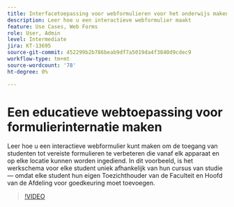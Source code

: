 ```yaml
---
title: Interfacetoepassing voor webformulieren voor het onderwijs maken
description: Leer hoe u een interactieve webformulier maakt
feature: Use Cases, Web Forms
role: User, Admin
level: Intermediate
jira: KT-13695
source-git-commit: 452299b2b786beab9df7a5019da4f3840d9cdec9
workflow-type: tm+mt
source-wordcount: '78'
ht-degree: 0%

---
```


# Een educatieve webtoepassing voor formulierinternatie maken

Leer hoe u een interactieve webformulier kunt maken om de toegang van studenten tot vereiste formulieren te verbeteren die vanaf elk apparaat en op elke locatie kunnen worden ingediend. In dit voorbeeld, is het werkschema voor elke student uniek afhankelijk van hun cursus van studie — omdat elke student hun eigen Toezichthouder van de Faculteit en Hoofd van de Afdeling voor goedkeuring moet toevoegen.

>[!VIDEO](https://video.tv.adobe.com/v/3421853?quality=12&learn=on&hidetitle=true)
